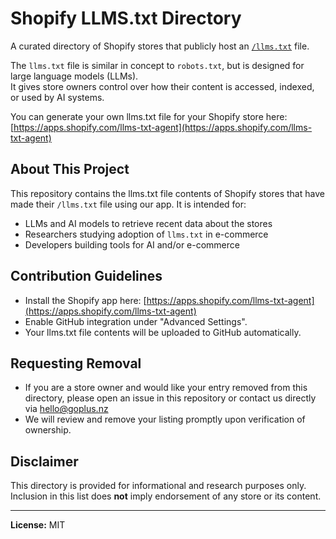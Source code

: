 # Shopify LLMS.txt Directory

A curated directory of Shopify stores that publicly host an [`/llms.txt`](https://llmstxt.org/) file.

The `llms.txt` file is similar in concept to `robots.txt`, but is designed for large language models (LLMs).  
It gives store owners control over how their content is accessed, indexed, or used by AI systems.

You can generate your own llms.txt file for your Shopify store here: [https://apps.shopify.com/llms-txt-agent](https://apps.shopify.com/llms-txt-agent)

## About This Project

This repository contains the llms.txt file contents of Shopify stores that have made their `/llms.txt` file using our app. It is intended for:

- LLMs and AI models to retrieve recent data about the stores
- Researchers studying adoption of `llms.txt` in e-commerce
- Developers building tools for AI and/or e-commerce

## Contribution Guidelines

- Install the Shopify app here: [https://apps.shopify.com/llms-txt-agent](https://apps.shopify.com/llms-txt-agent)
- Enable GitHub integration under "Advanced Settings".
- Your llms.txt file contents will be uploaded to GitHub automatically.

## Requesting Removal

- If you are a store owner and would like your entry removed from this directory, please open an issue in this repository or contact us directly via hello@goplus.nz  
- We will review and remove your listing promptly upon verification of ownership.

## Disclaimer

This directory is provided for informational and research purposes only.  
Inclusion in this list does **not** imply endorsement of any store or its content.

---

**License:** MIT
